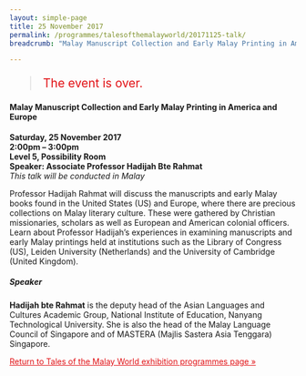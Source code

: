 ```yaml
---
layout: simple-page
title: 25 November 2017
permalink: /programmes/talesofthemalayworld/20171125-talk/
breadcrumb: "Malay Manuscript Collection and Early Malay Printing in America and Europe"

---
```


<blockquote style="color: #E21216; font-size: 150%;">The event is over.</blockquote>

#### Malay Manuscript Collection and Early Malay Printing in America and Europe

__Saturday, 25 November 2017__<br>
__2:00pm – 3:00pm__<br>
__Level 5, Possibility Room__<br>
__Speaker: Associate Professor Hadijah Bte Rahmat__<br>
_This talk will be conducted in Malay_

Professor Hadijah Rahmat will discuss the manuscripts and early Malay books found in the United States (US) and Europe, where there are precious collections on Malay literary culture. These were gathered by Christian missionaries, scholars as well as European and American colonial officers. Learn about Professor Hadijah’s experiences in examining manuscripts and early Malay printings held at institutions such as the Library of Congress (US), Leiden University (Netherlands) and the University of Cambridge (United Kingdom).

##### Speaker
__Hadijah bte Rahmat__ is the deputy head of the Asian Languages and Cultures Academic Group, National Institute of Education, Nanyang Technological University. She is also the head of the Malay Language Council of Singapore and of MASTERA (Majlis Sastera Asia Tenggara) Singapore.

<a href="/exhibitions/past-exhibitions/talesofthemalayworld/programmes/" style="color:#E21216;">Return to Tales of the Malay World exhibition programmes page &#187;</a>
